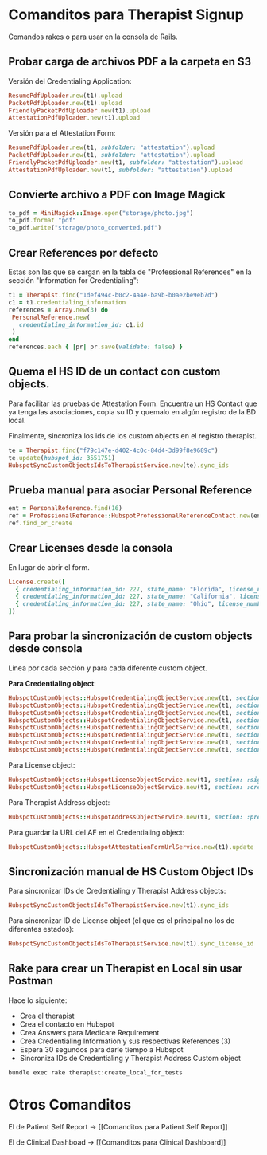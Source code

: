 # Comanditos para Therapist Signup

Comandos rakes o para usar en la consola de Rails.

## Probar carga de archivos PDF a la carpeta en S3

Versión del Credentialing Application:
```ruby
ResumePdfUploader.new(t1).upload
PacketPdfUploader.new(t1).upload
FriendlyPacketPdfUploader.new(t1).upload
AttestationPdfUploader.new(t1).upload
```

Versión para el Attestation Form:
```ruby
ResumePdfUploader.new(t1, subfolder: "attestation").upload
PacketPdfUploader.new(t1, subfolder: "attestation").upload
FriendlyPacketPdfUploader.new(t1, subfolder: "attestation").upload
AttestationPdfUploader.new(t1, subfolder: "attestation").upload
```

## Convierte archivo a PDF con Image Magick

```ruby
to_pdf = MiniMagick::Image.open("storage/photo.jpg")
to_pdf.format "pdf"
to_pdf.write("storage/photo_converted.pdf")
```

## Crear References por defecto

Estas son las que se cargan en la tabla de "Professional References" en la sección "Information for Credentialing":
```ruby
t1 = Therapist.find("1def494c-b0c2-4a4e-ba9b-b0ae2be9eb7d")
c1 = t1.credentialing_information
references = Array.new(3) do
 PersonalReference.new(
   credentialing_information_id: c1.id
 )
end
references.each { |pr| pr.save(validate: false) }
```

## Quema el HS ID de un contact con custom objects.

Para facilitar las pruebas de Attestation Form. Encuentra un HS Contact que ya tenga las asociaciones, copia su ID y quemalo en algún registro de la BD local.

Finalmente, sincroniza los ids de los custom objects en el registro therapist.
```ruby
te = Therapist.find("f79c147e-d402-4c0c-84d4-3d99f8e9689c")
te.update(hubspot_id: 3551751)
HubspotSyncCustomObjectsIdsToTherapistService.new(te).sync_ids
```

## Prueba manual para asociar Personal Reference

```ruby
ent = PersonalReference.find(16)
ref = ProfessionalReference::HubspotProfessionalReferenceContact.new(ent)
ref.find_or_create
```

## Crear Licenses desde la consola

En lugar de abrir el form.
```ruby
License.create([
  { credentialing_information_id: 227, state_name: "Florida", license_number: "1223343", expiration_date: "2030-12-31" },
  { credentialing_information_id: 227, state_name: "California", license_number: "1223343", expiration_date: "2030-12-31" },
  { credentialing_information_id: 227, state_name: "Ohio", license_number: "1223343", expiration_date: "2030-12-31" }
])
```

## Para probar la sincronización de custom objects desde consola

Línea por cada sección y para cada diferente custom object.

**Para Credentialing object**:
```ruby
HubspotCustomObjects::HubspotCredentialingObjectService.new(t1, section: :signup).update
HubspotCustomObjects::HubspotCredentialingObjectService.new(t1, section: :personal_information).update
HubspotCustomObjects::HubspotCredentialingObjectService.new(t1, section: :immunization).update
HubspotCustomObjects::HubspotCredentialingObjectService.new(t1, section: :credentialing).update
HubspotCustomObjects::HubspotCredentialingObjectService.new(t1, section: :employment).update
HubspotCustomObjects::HubspotCredentialingObjectService.new(t1, section: :preferences).update
HubspotCustomObjects::HubspotCredentialingObjectService.new(t1, section: :npi_and_caqh).update
HubspotCustomObjects::HubspotCredentialingObjectService.new(t1, section: :certification).update
```

Para License object:
```ruby
HubspotCustomObjects::HubspotLicenseObjectService.new(t1, section: :signup).update
HubspotCustomObjects::HubspotLicenseObjectService.new(t1, section: :credentialing).update
```

Para Therapist Address object:
```ruby
HubspotCustomObjects::HubspotAddressObjectService.new(t1, section: :preferences).update
```

Para guardar la URL del AF en el Credentialing object:
```ruby
HubspotCustomObjects::HubspotAttestationFormUrlService.new(t1).update
```

## Sincronización manual de HS Custom Object IDs

Para sincronizar IDs de Credentialing y Therapist Address objects:
```ruby
HubspotSyncCustomObjectsIdsToTherapistService.new(t1).sync_ids
```

Para sincronizar ID de License object (el que es el principal no los de diferentes estados):
```ruby
HubspotSyncCustomObjectsIdsToTherapistService.new(t1).sync_license_id
```


## Rake para crear un Therapist en Local sin usar Postman

Hace lo siguiente:

- Crea el therapist
- Crea el contacto en Hubspot
- Crea Answers para Medicare Requirement
- Crea Credentialing Information y sus respectivas References (3)
- Espera 30 segundos para darle tiempo a Hubspot
- Sincroniza IDs de Credentialing y Therapist Address Custom object

```bash
bundle exec rake therapist:create_local_for_tests
```

# Otros Comanditos

El de Patient Self Report -> [[Comanditos para Patient Self Report]]

El de Clinical Dashboad -> [[Comanditos para Clinical Dashboard]]